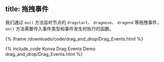 title: 拖拽事件
---

我们通过 `on()` 方法监听节点的 `dragstart`、 `dragmove`、 `dragend` 等拖拽事件，`on()` 方法需要传入事件类型和事件发生时执行的函数。

{% iframe /downloads/code/drag_and_drop/Drag_Events.html %}

{% include_code Konva Drag Events Demo drag_and_drop/Drag_Events.html %}